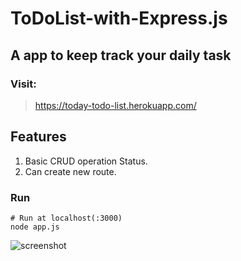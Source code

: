 # ToDoList-with-Express.js

## A app to keep track your daily task

### Visit:
 > https://today-todo-list.herokuapp.com/

## Features
1. Basic CRUD operation Status.
2. Can create new route.

### Run

```
# Run at localhost(:3000) 
node app.js
```


![screenshot](https://github.com/srkonok/ToDoList-with-Express.js/blob/48d12223f39889a10b7a137529b56549ce691e03/uploads/screen.png)

